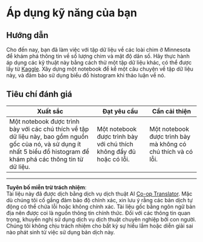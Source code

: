 <!--
CO_OP_TRANSLATOR_METADATA:
{
  "original_hash": "40eeb9b9f94009c537c7811f9f27f037",
  "translation_date": "2025-08-28T18:49:17+00:00",
  "source_file": "3-Data-Visualization/10-visualization-distributions/assignment.md",
  "language_code": "vi"
}
-->
# Áp dụng kỹ năng của bạn

## Hướng dẫn

Cho đến nay, bạn đã làm việc với tập dữ liệu về các loài chim ở Minnesota để khám phá thông tin về số lượng chim và mật độ dân số. Hãy thực hành áp dụng các kỹ thuật này bằng cách thử một tập dữ liệu khác, có thể được lấy từ [Kaggle](https://www.kaggle.com/). Xây dựng một notebook để kể một câu chuyện về tập dữ liệu này, và đảm bảo sử dụng biểu đồ histogram khi thảo luận về nó.

## Tiêu chí đánh giá

Xuất sắc | Đạt yêu cầu | Cần cải thiện
--- | --- | --- |
Một notebook được trình bày với các chú thích về tập dữ liệu này, bao gồm nguồn gốc của nó, và sử dụng ít nhất 5 biểu đồ histogram để khám phá các thông tin từ dữ liệu. | Một notebook được trình bày với chú thích không đầy đủ hoặc có lỗi. | Một notebook được trình bày mà không có chú thích và có lỗi.

---

**Tuyên bố miễn trừ trách nhiệm**:  
Tài liệu này đã được dịch bằng dịch vụ dịch thuật AI [Co-op Translator](https://github.com/Azure/co-op-translator). Mặc dù chúng tôi cố gắng đảm bảo độ chính xác, xin lưu ý rằng các bản dịch tự động có thể chứa lỗi hoặc không chính xác. Tài liệu gốc bằng ngôn ngữ bản địa nên được coi là nguồn thông tin chính thức. Đối với các thông tin quan trọng, khuyến nghị sử dụng dịch vụ dịch thuật chuyên nghiệp bởi con người. Chúng tôi không chịu trách nhiệm cho bất kỳ sự hiểu lầm hoặc diễn giải sai nào phát sinh từ việc sử dụng bản dịch này.
